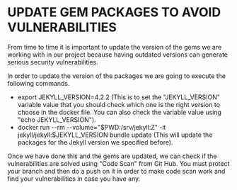 # UPDATE GEM PACKAGES TO AVOID VULNERABILITIES 

From time to time it is important to update the version of the gems we are working with in our project because having outdated versions can generate serious security vulnerabilities.

In order to update the version of the packages we are going to execute the following commands.

- export JEKYLL_VERSION=4.2.2 (This is to set the "JEKYLL_VERSION" variable value that you should check which one is the right version to choose in the docker file. You can also check the variable value using "echo JEKYLL_VERSION").
- docker run --rm --volume="$PWD:/srv/jekyll:Z" -it jekyll/jekyll:$JEKYLL_VERSION bundle update (This will update the packages for the Jekyll version we specified before).

Once we have done this and the gems are updated, we can check if the vulnerabilities are solved using "Code Scan" from Git Hub. You must protect your branch and then do a push on it in order to make code scan work and find your vulnerabilities in case you have any.